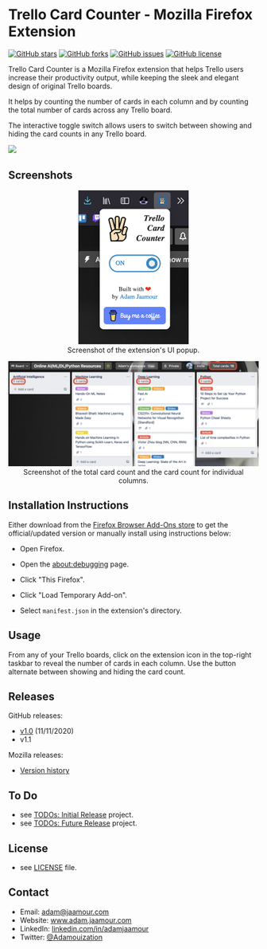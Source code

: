 # Trello Card Counter - Mozilla Firefox Extension 

[![GitHub stars](https://img.shields.io/github/stars/Adamouization/Trello-Card-Counter-Mozilla-Extension)](https://github.com/Adamouization/Trello-Card-Counter-Mozilla-Extension/stargazers) [![GitHub forks](https://img.shields.io/github/forks/Adamouization/Trello-Card-Counter-Mozilla-Extension)](https://github.com/Adamouization/Trello-Card-Counter-Mozilla-Extension/network) [![GitHub issues](https://img.shields.io/github/issues/Adamouization/Trello-Card-Counter-Mozilla-Extension)](https://github.com/Adamouization/Trello-Card-Counter-Mozilla-Extension/issues) [![GitHub license](https://img.shields.io/github/license/Adamouization/Trello-Card-Counter-Mozilla-Extension)](https://github.com/Adamouization/Trello-Card-Counter-Mozilla-Extension/blob/master/LICENSE)

Trello Card Counter is a Mozilla Firefox extension that helps Trello users increase their productivity output, while keeping the sleek and elegant design of original Trello boards.

It helps by counting the number of cards in each column and by counting the total number of cards across any Trello board. 

The interactive toggle switch allows users to switch between showing and hiding the card counts in any Trello board.

[![](assets/get-the-addon-178x60px.dad84b42.png)](https://addons.mozilla.org/firefox/addon/trello-card-count/)

## Screenshots

<p align="center">
 <img src="assets/screenshot_popup.png" width="222">
 <br>Screenshot of the extension's UI popup.
</p>

<p align="center">
 <img src="assets/screenshot_count.png" width="888">
 <br>Screenshot of the total card count and the card count for individual columns.
</p>


## Installation Instructions

Either download from the [Firefox Browser Add-Ons store](https://addons.mozilla.org/firefox/addon/trello-card-count/) to get the official/updated version or manually install using instructions below:

* Open Firefox.

* Open the [about:debugging](about:debugging) page.

* Click "This Firefox".

* Click "Load Temporary Add-on".
 
* Select `manifest.json` in the extension's directory.

## Usage

From any of your Trello boards, click on the extension icon in the top-right taskbar to reveal the number of cards in each column. Use the button alternate between showing and hiding the card count.

## Releases

GitHub releases:

* [v1.0](https://github.com/Adamouization/Trello-Card-Counter-Mozilla-Extension/releases/tag/v1.0) (11/11/2020)
* v1.1

Mozilla releases:
* [Version history](https://addons.mozilla.org/en-US/firefox/addon/trello-card-count/versions/)

## To Do
* see [TODOs: Initial Release](https://github.com/Adamouization/Trello-Card-Counter-Mozilla-Extension/projects/1) project.
* see [TODOs: Future Release](https://github.com/Adamouization/Trello-Card-Counter-Mozilla-Extension/projects/2) project.

## License 
* see [LICENSE](https://github.com/Adamouization/Trello-Card-Counter-Mozilla-Extension/blob/master/LICENSE) file.

## Contact
* Email: adam@jaamour.com
* Website: www.adam.jaamour.com
* LinkedIn: [linkedin.com/in/adamjaamour](https://www.linkedin.com/in/adamjaamour/)
* Twitter: [@Adamouization](https://twitter.com/Adamouization)
